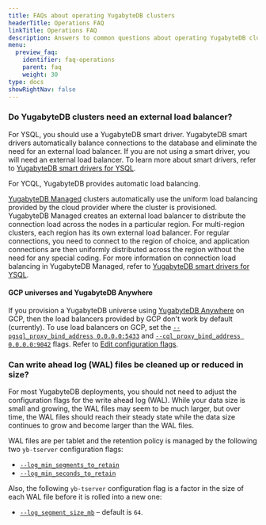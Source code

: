 ```yaml
---
title: FAQs about operating YugabyteDB clusters
headerTitle: Operations FAQ
linkTitle: Operations FAQ
description: Answers to common questions about operating YugabyteDB clusters
menu:
  preview_faq:
    identifier: faq-operations
    parent: faq
    weight: 30
type: docs
showRightNav: false
---
```


### Do YugabyteDB clusters need an external load balancer?

For YSQL, you should use a YugabyteDB smart driver. YugabyteDB smart drivers automatically balance connections to the database and eliminate the need for an external load balancer. If you are not using a smart driver, you will need an external load balancer. To learn more about smart drivers, refer to [YugabyteDB smart drivers for YSQL](../../drivers-orms/smart-drivers/).

For YCQL, YugabyteDB provides automatic load balancing.

[YugabyteDB Managed](../../yugabyte-cloud/) clusters automatically use the uniform load balancing provided by the cloud provider where the cluster is provisioned. YugabyteDB Managed creates an external load balancer to distribute the connection load across the nodes in a particular region. For multi-region clusters, each region has its own external load balancer. For regular connections, you need to connect to the region of choice, and application connections are then uniformly distributed across the region without the need for any special coding. For more information on connection load balancing in YugabyteDB Managed, refer to [YugabyteDB smart drivers for YSQL](../../drivers-orms/smart-drivers/#using-smart-drivers-with-yugabytedb-managed).

#### GCP universes and YugabyteDB Anywhere

If you provision a YugabyteDB universe using [YugabyteDB Anywhere](../../yugabyte-platform/) on GCP, then the load balancers provided by GCP don't work by default (currently). To use load balancers on GCP, set the [`--pgsql_proxy_bind_address 0.0.0.0:5433`](../../reference/configuration/yb-tserver/#pgsql-proxy-bind-address) and [`--cql_proxy_bind_address 0.0.0.0:9042`](../../reference/configuration/yb-tserver/#cql-proxy-bind-address) flags. Refer to [Edit configuration flags](../../yugabyte-platform/manage-deployments/edit-config-flags/).

### Can write ahead log (WAL) files be cleaned up or reduced in size?

For most YugabyteDB deployments, you should not need to adjust the configuration flags for the write ahead log (WAL). While your data size is small and growing, the WAL files may seem to be much larger, but over time, the WAL files should reach their steady state while the data size continues to grow and become larger than the WAL files.

WAL files are per tablet and the retention policy is managed by the following two `yb-tserver` configuration flags:

- [`--log_min_segments_to_retain`](../../reference/configuration/yb-tserver/#log-min-segments-to-retain)
- [`--log_min_seconds_to_retain`](../../reference/configuration/yb-tserver/#log-min-seconds-to-retain)

Also, the following `yb-tserver` configuration flag is a factor in the size of each WAL file before it is rolled into a new one:

- [`--log_segment_size_mb`](../../reference/configuration/yb-tserver/#log-segment-size-mb) – default is `64`.
